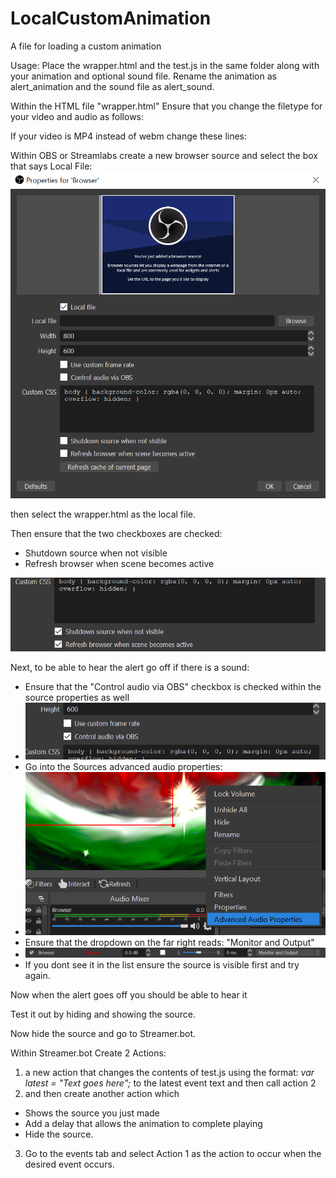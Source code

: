 # LocalCustomAnimation

A file for loading a custom animation

Usage:
Place the wrapper.html and the test.js in the same folder along with your animation and optional sound file. Rename the animation as alert_animation and the sound file as alert_sound.

Within the HTML file "wrapper.html" Ensure that you change the filetype for your video and audio as follows:

If your video is MP4 instead of webm change these lines:


Within OBS or Streamlabs create a new browser source and select the box that says Local File:
![](image/README/1630882127918.png)

then select the wrapper.html as the local file.

Then ensure that the two checkboxes are checked:

* Shutdown source when not visible
* Refresh browser when scene becomes active

![](image/README/1630882337567.png)

Next, to be able to hear the alert go off if there is a sound:

* Ensure that the "Control audio via OBS" checkbox is checked within the source properties as well
* ![](image/README/1630900845829.png)
* Go into the Sources advanced audio properties:
* ![](image/README/1630900954396.png)
* Ensure that the dropdown on the far right reads: "Monitor and Output"
* ![](image/README/1630901004801.png)
* If you dont see it in the list ensure the source is visible first and try again.

Now when the alert goes off you should be able to hear it

Test it out by hiding and showing the source.

Now hide the source and go to Streamer.bot.

Within Streamer.bot Create 2 Actions:

1. a new action that changes the contents of test.js  using the format:
   *var latest = "Text goes here";*
   to the latest event text and then call action 2
2. and then create another action which

* Shows the source you just made
* Add a delay that allows the animation to complete playing
* Hide the source.

3. Go to the events tab and select Action 1 as the action to occur when the desired event occurs.
